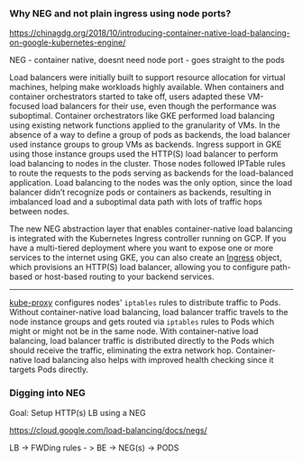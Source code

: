 

### Why NEG and not plain ingress using node ports?



https://chinagdg.org/2018/10/introducing-container-native-load-balancing-on-google-kubernetes-engine/

NEG - container native, doesnt need node port - goes straight to the pods



Load balancers were initially built to support resource allocation for virtual machines, helping make workloads highly available. When containers and container orchestrators started to take off, users adapted these VM-focused load balancers for their use, even though the performance was suboptimal. Container orchestrators like GKE performed load balancing using existing network functions applied to the granularity of VMs. In the absence of a way to define a group of pods as backends, the load balancer used instance groups to group VMs as backends. Ingress support in GKE using those instance groups used the HTTP(S) load balancer to perform load balancing to nodes in the cluster. Those nodes followed IPTable rules to route the requests to the pods serving as backends for the load-balanced application. Load balancing to the nodes was the only option, since the load balancer didn’t recognize pods or containers as backends, resulting in imbalanced load and a suboptimal data path with lots of traffic hops between nodes.

The new NEG abstraction layer that enables container-native load balancing is integrated with the Kubernetes Ingress controller running on GCP. If you have a multi-tiered deployment where you want to expose one or more services to the internet using GKE, you can also create an [Ingress](https://kubernetes.io/docs/concepts/services-networking/ingress/) object, which provisions an HTTP(S) load balancer, allowing you to configure path-based or host-based routing to your backend services.

----



[kube-proxy](https://kubernetes.io/docs/reference/command-line-tools-reference/kube-proxy/) configures nodes' `iptables` rules to distribute traffic to Pods. Without container-native load balancing, load balancer traffic travels to the node instance groups and gets routed via `iptables` rules to Pods which might or might not be in the same node. With container-native load balancing, load balancer traffic is distributed directly to the Pods which should receive the traffic, eliminating the extra network hop. Container-native load balancing also helps with improved health checking since it targets Pods directly.



### Digging into NEG 

Goal: Setup HTTP(s) LB using a NEG

https://cloud.google.com/load-balancing/docs/negs/

LB -> FWDing rules - > BE -> NEG(s) -> PODS



